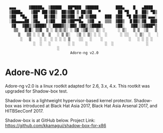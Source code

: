 ```bash
  ▄▄▄      ▓█████▄  ▒█████   ██▀███  ▓█████        ███▄    █   ▄████ 
  ▒████▄    ▒██▀ ██▌▒██▒  ██▒▓██ ▒ ██▒▓█   ▀        ██ ▀█   █  ██▒ ▀█▒ 
  ▒██  ▀█▄  ░██   █▌▒██░  ██▒▓██ ░▄█ ▒▒███    ███  ▓██  ▀█ ██▒▒██░▄▄▄░ 
  ░██▄▄▄▄██ ░▓█▄   ▌▒██   ██░▒██▀▀█▄  ▒▓█  ▄  ▒▒▒  ▓██▒  ▐▌██▒░▓█  ██▓ 
   ▓█   ▓██▒░▒████▓ ░ ████▓▒░░██▓ ▒██▒░▒████▒      ▒██░   ▓██░░▒▓███▀▒ 
    ▒▒   ▓▒█░ ▒▒▓  ▒ ░ ▒░▒░▒░ ░ ▒▓ ░▒▓░░░ ▒░ ░      ░ ▒░   ▒ ▒  ░▒   ▒ 
      ▒   ▒▒ ░ ░ ▒  ▒   ░ ▒ ▒░   ░▒ ░ ▒░ ░ ░  ░      ░ ░░   ░ ▒░  ░   ░ 
 	   ░   ▒    ░ ░  ░ ░ ░ ░ ▒    ░░   ░    ░            ░   ░ ░ ░ ░   ░ 
 	         ░  ░   ░        ░ ░     ░        ░  ░               ░       ░ 
 			            ░                                                       
                              Adore-ng v2.0 
```

Adore-NG v2.0
=============

Adore-ng v2.0 is a linux rootkit adapted for 2.6, 3.x, 4.x. This rootkit was 
upgraded for Shadow-box test. 

Shadow-box is a lightweight hypervisor-based kernel protector. Shadow-box was 
introduced at Black Hat Asia 2017, Black Hat Asia Arsenal 2017, and HITBSecConf
2017. 

Shadow-box is at GitHub below.
Project Link: https://github.com/kkamagui/shadow-box-for-x86

